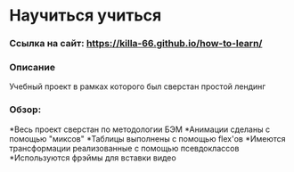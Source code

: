# Научиться учиться

### Ссылка на сайт: https://killa-66.github.io/how-to-learn/

### Описание

Учебный проект в рамках которого был сверстан простой лендинг 

### Обзор:

*Весь проект сверстан по методологии БЭМ
*Анимации сделаны с помощью "миксов"
*Таблицы выполнены с помощью flex'ов
*Имеются трансформации реализованные с помощью псевдоклассов
*Используются фрэймы для вставки видео
